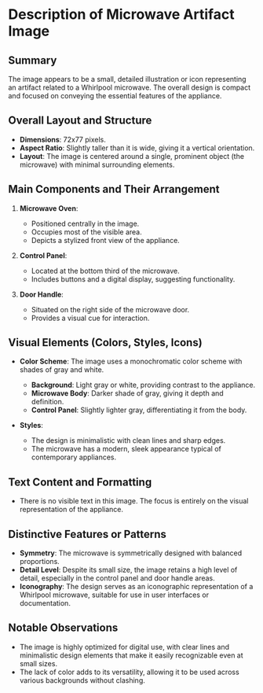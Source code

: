 # Description of Microwave Artifact Image

## Summary
The image appears to be a small, detailed illustration or icon representing an artifact related to a Whirlpool microwave. The overall design is compact and focused on conveying the essential features of the appliance.

## Overall Layout and Structure
- **Dimensions**: 72x77 pixels.
- **Aspect Ratio**: Slightly taller than it is wide, giving it a vertical orientation.
- **Layout**: The image is centered around a single, prominent object (the microwave) with minimal surrounding elements.

## Main Components and Their Arrangement
1. **Microwave Oven**:
   - Positioned centrally in the image.
   - Occupies most of the visible area.
   - Depicts a stylized front view of the appliance.

2. **Control Panel**:
   - Located at the bottom third of the microwave.
   - Includes buttons and a digital display, suggesting functionality.

3. **Door Handle**:
   - Situated on the right side of the microwave door.
   - Provides a visual cue for interaction.

## Visual Elements (Colors, Styles, Icons)
- **Color Scheme**: The image uses a monochromatic color scheme with shades of gray and white.
  - **Background**: Light gray or white, providing contrast to the appliance.
  - **Microwave Body**: Darker shade of gray, giving it depth and definition.
  - **Control Panel**: Slightly lighter gray, differentiating it from the body.

- **Styles**:
  - The design is minimalistic with clean lines and sharp edges.
  - The microwave has a modern, sleek appearance typical of contemporary appliances.

## Text Content and Formatting
- There is no visible text in this image. The focus is entirely on the visual representation of the appliance.

## Distinctive Features or Patterns
- **Symmetry**: The microwave is symmetrically designed with balanced proportions.
- **Detail Level**: Despite its small size, the image retains a high level of detail, especially in the control panel and door handle areas.
- **Iconography**: The design serves as an iconographic representation of a Whirlpool microwave, suitable for use in user interfaces or documentation.

## Notable Observations
- The image is highly optimized for digital use, with clear lines and minimalistic design elements that make it easily recognizable even at small sizes.
- The lack of color adds to its versatility, allowing it to be used across various backgrounds without clashing.